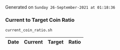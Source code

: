 Generated on `Sunday 26-September-2021 at 01:18:36`

### Current to Target Coin Ratio
`current_coin_ratio.sh`

Date|Current|Target|Ratio
---|---|---|---
